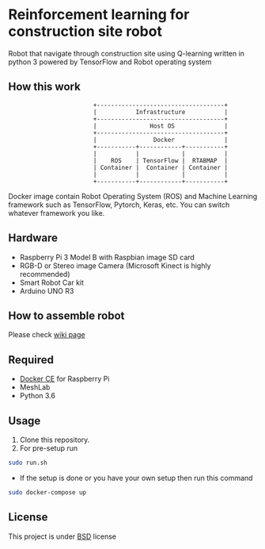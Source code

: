 Reinforcement learning for construction site robot
======

Robot that navigate through construction site using Q-learning written in python 3 powered by TensorFlow and Robot operating system  

How this work
------

```text
                        +------------------------------------+
                        |           Infrastructure           |
                        +------------------------------------+
                        |               Host OS              |
                        +------------------------------------+
                        |                Docker              |
                        +-----------+------------+-----------+
                        |           |            |           |
                        |    ROS    | TensorFlow |  RTABMAP  |
                        | Container |  Container | Container |
                        |           |            |           |
                        +-----------+------------+-----------+

```

Docker image contain Robot Operating System (ROS) and Machine Learning framework such as TensorFlow, Pytorch, Keras, etc.
You can switch whatever framework you like.

Hardware
------

- Raspberry Pi 3 Model B with Raspbian image SD card
- RGB-D or Stereo image Camera (Microsoft Kinect is highly recommended)
- Smart Robot Car kit
- Arduino UNO R3

How to assemble robot
------

Please check [wiki page](https://github.com/kanokkorn/RL-bot/wiki)

Required
------

- [Docker CE](https://docs.docker.com/install/linux/docker-ce/debian/#install-docker-ce) for Raspberry Pi
- MeshLab
- Python 3.6

Usage
------

1. Clone this repository.
1. For pre-setup run

```bash
sudo run.sh
```

- If the setup is done or you have your own setup then run this command

```bash
sudo docker-compose up
```

License
------

This project is under [BSD](https://github.com/kanokkorn/RL-bot/blob/master/LICENSE) license
